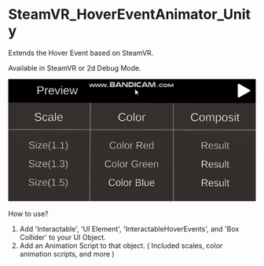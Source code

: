# SteamVR_HoverEventAnimator_Unity
Extends the Hover Event based on SteamVR.

Available in SteamVR or 2d Debug Mode.

![](https://github.com/DevDiabloH/ImageSources/blob/master/SteamVR_HoverEventAnimator_Unity/Preview.gif)

How to use?

1. Add 'Interactable', 'UI Element', 'InteractableHoverEvents', and 'Box Collider' to your UI Object.
2. Add an Animation Script to that object. ( Included scales, color animation scripts, and more )
